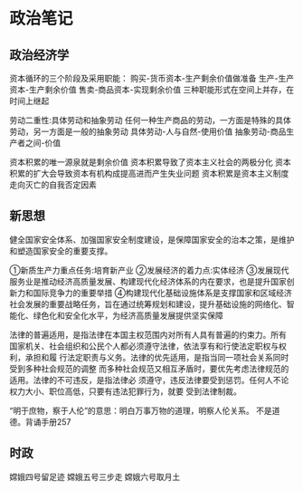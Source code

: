 # 政治笔记

## 政治经济学

资本循环的三个阶段及采用职能：
购买-货币资本-生产剩余价值做准备
生产-生产资本-生产剩余价值
售卖-商品资本-实现剩余价值
三种职能形式在空间上并存，在时间上继起

劳动二重性:具体劳动和抽象劳动
任何一种生产商品的劳动，一方面是特殊的具体劳动，另一方面是一般的抽象劳动
具体劳动-人与自然-使用价值
抽象劳动-商品生产者之间-价值



资本积累的唯一源泉就是剩余价值
资本积累导致了资本主义社会的两极分化
资本积累的扩大会导致资本有机构成提高进而产生失业问题
资本积累是资本主义制度走向灭亡的自我否定因素



## 新思想

健全国家安全体系、加强国家安全制度建设，是保障国家安全的治本之策，是维护和塑造国家安全的重要支撑。

①新质生产力重点任务:培育新产业
②发展经济的着力点:实体经济
③发展现代服务业是推动经济高质量发展、构建现代化经济体系的内在要求，也是提升国家创新力和国际竞争力的重要举措
④构建现代化基础设施体系是支撑国家和区域经济社会发展的重要战略任务，旨在通过统筹规划和建设，提升基础设施的网络化、智能化、绿色化和安全化水平，为经济高质量发展提供坚实保障



法律的普遍适用，是指法律在本国主权范围内对所有人具有普遍的约束力。所有 国家机关、社会组织和公民个人都必须遵守法律，依法享有和行使法定职权与权利，承担和履 行法定职责与义务。法律的优先适用，是指当同一项社会关系同时受到多种社会规范的调整 而多种社会规范又相互矛盾时，要优先考虑法律规范的适用。法律的不可违反，是指法律必 须遵守，违反法律要受到惩罚。任何人不论权力大小、职位高低，只要有违法犯罪行为，就要 受到法律制裁。



“明于庶物，察于人伦”的意思：明白万事万物的道理，明察人伦关系。
不是道德。背诵手册257



## 时政

嫦娥四号留足迹
嫦娥五号三步走
嫦娥六号取月土



